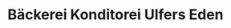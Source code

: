 ---
title: "Bäckerei Konditorei Ulfers Eden"
url: /jever/baeckerei-konditorei-ulfers-eden-muehlenstrasse/
shop: Bäckerei
---